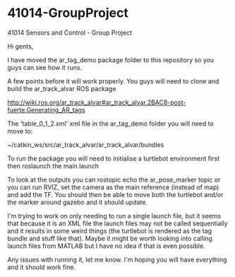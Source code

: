 # 41014-GroupProject
41014 Sensors and Control - Group Project


Hi gents,

I have moved the ar_tag_demo package folder to this repository so you guys can see how it runs.

A few points before it will work properly. You guys will need to clone and build the ar_track_alvar ROS package

http://wiki.ros.org/ar_track_alvar#ar_track_alvar.2BAC8-post-fuerte.Generating_AR_tags

The 'table_0_1_2.xml' xml file in the ar_tag_demo folder you will need to move to:

~/catkin_ws/src/ar_track_alvar/ar_track_alvar/bundles

To run the package you will need to initialise a turtlebot environment first then roslaunch the main.launch

To look at the outputs you can rostopic echo the ar_pose_marker topic or you can run RVIZ, set the camera as the main reference (instead of map) and add the TF. You should then be able to move both the turtlebot and/or the marker around gazebo and it should update.

I'm trying to work on only needing to run a single launch file, but it seems that because it is an XML file the launch files may not be called sequentially and it results in some weird things (the turtlebot is rendered as the tag bundle and stuff like that). Maybe it might be worth looking into calling launch files from MATLAB but I have no idea if that is even possible.

Any issues with running it, let me know. I'm hoping you will have everything and it should work fine.
